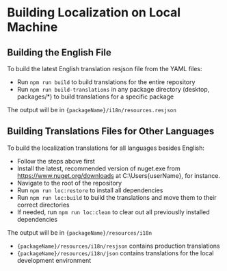 # Building Localization on Local Machine

## Building the English File

To build the latest English translation resjson file from the YAML files:

* Run `npm run build` to build translations for the entire repository
* Run `npm run build-translations` in any package directory (desktop, packages/*) to build translations for a specific package

The output will be in `{packageName}/i18n/resources.resjson`

## Building Translations Files for Other Languages

To build the localization translations for all languages besides English:

* Follow the steps above first
* Install the latest, recommended version of nuget.exe from <https://www.nuget.org/downloads> at C:\Users\{userName}, for instance.
* Navigate to the root of the repository
* Run `npm run loc:restore` to install all dependencies
* Run `npm run loc:build` to build the translations and move them to their correct directories
* If needed, run `npm run loc:clean` to clear out all previouslly installed dependencies

The output will be in `{packageName}/resources/i18n`

* `{packageName}/resources/i18n/resjson` contains production translations
* `{packageName}/resources/i18n/json` contains translations for the local development environment
